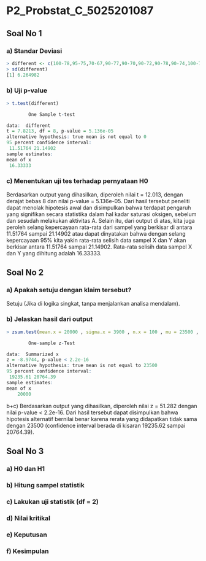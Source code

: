 # P2_Probstat_C_5025201087

## Soal No 1  
### a) Standar Deviasi  
```r
> different <- c(100-78,95-75,70-67,90-77,90-70,90-72,90-78,90-74,100-77)
> sd(different)
[1] 6.264982
```    
  
### b) Uji p-value  
```r
> t.test(different)

        One Sample t-test

data:  different
t = 7.8213, df = 8, p-value = 5.136e-05
alternative hypothesis: true mean is not equal to 0
95 percent confidence interval:
 11.51764 21.14902
sample estimates:
mean of x 
 16.33333 
```  
  
### c) Menentukan uji tes terhadap pernyataan H0  
Berdasarkan output yang dihasilkan, diperoleh nilai t = 12.013, dengan derajat bebas 8 dan nilai p-value = 5.136e-05. Dari hasil tersebut peneliti dapat menolak hipotesis awal dan disimpulkan bahwa terdapat pengaruh yang signifikan secara statistika dalam hal kadar saturasi oksigen, sebelum dan sesudah melakukan aktivitas A. Selain itu, dari output di atas, kita juga peroleh selang kepercayaan rata-rata dari sampel yang berkisar di antara 11.51764 sampai 21.14902  atau dapat dinyatakan bahwa dengan selang kepercayaan 95% kita yakin rata-rata selisih data sampel X dan Y akan berkisar antara 11.51764 sampai 21.14902. Rata-rata selisih data sampel X dan Y yang dihitung adalah 16.33333.  
  
  
## Soal No 2  
### a) Apakah setuju dengan klaim tersebut?  
Setuju (Jika di logika singkat, tanpa menjalankan analisa mendalam).  
  
### b) Jelaskan hasil dari output  
```r
> zsum.test(mean.x = 20000 , sigma.x = 3900 , n.x = 100 , mu = 23500 , conf.level = 0.95)

        One-sample z-Test

data:  Summarized x
z = -8.9744, p-value < 2.2e-16
alternative hypothesis: true mean is not equal to 23500
95 percent confidence interval:
 19235.61 20764.39
sample estimates:
mean of x 
    20000
```  
b+c) Berdasarkan output yang dihasilkan, diperoleh nilai z = 51.282 dengan nilai p-value < 2.2e-16. Dari hasil tersebut dapat disimpulkan bahwa hipotesis alternatif bernilai benar karena rerata yang didapatkan tidak sama dengan 23500 (confidence interval berada di kisaran 19235.62 sampai 20764.39).  
  
  
## Soal No 3  
### a) H0 dan H1  
### b) Hitung sampel statistik  
### c) Lakukan uji statistik (df = 2)  
### d) Nilai kritikal  
### e) Keputusan  
### f) Kesimpulan  


